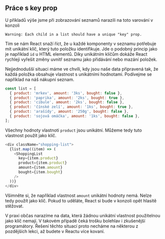 ## Práce s key prop

U příkladů výše jsme při zobrazování seznamů narazili na toto varování v konzoli

```
Warning: Each child in a list should have a unique "key" prop.
```

Tím se nám React snaží říct, že u každé komponenty v seznamu potřebuje mít unikátní klíč, který tuto položku identifikuje. Jde o podobný princip jako je například `id` u HTML elementů. Díky unikátním klíčům dokáže React rychleji vyřešit změny uvnitř seznamu jako přidávání nebo mazání položek.

Nejjednodušší situaci máme ve chvíli, kdy jsou naše data připravená tak, že každá položka obsahuje vlastnost s unikátními hodnotami. Podívejme se například na náš nákupní seznam.

```js
const list = [
  { product: 'mrkev', amount: '3ks', bought: false },
  { product: 'paprika', amount: '2ks', bought: true },
  { product: 'cibule', amount: '2ks', bought: false },
  { product: 'čínské zelí', amount: '1ks', bought: true },
  { product: 'arašídy', amount: '250g', bought: false },
  { product: 'sojová omáčka', amount: '1ks', bought: false },
];
```

Všechny hodnoty vlastnoti `product` jsou unikátní. Můžeme tedy tuto vlastnost použít jako klíč.

```js
<div className="shopping-list">
  {list.map((item) => (
    <ShoppingList
      key={item.product}
      product={item.product}
      amount={item.amount}
      bought={item.bought}
    />
  ))}
</div>
```

Všimněte si, že například vlastnost `amount` unikátní hodnoty nemá. Nelze tedy použít jako klíč. Pokud to uděláte, React si bude v konzoli opět hlasitě stěžovat.

V praxi občas narazíme na data, která žádnou unikátní vlastnost použitelnou jako klíč nemají. V takovém případě čeká trošku bolehlav i zkušenější programátory. Řešení těchto situací proto necháme na některou z pozdějších lekci, až budete v Reactu více kovaní.
